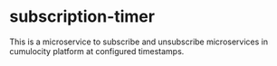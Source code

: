 # subscription-timer
This is a microservice to subscribe and unsubscribe microservices in cumulocity platform at configured timestamps.
